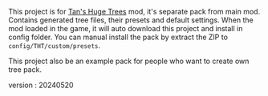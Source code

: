 This project is for [Tan's Huge Trees](https://legacy.curseforge.com/minecraft/mc-mods/tan-huge-trees) mod, it's separate pack from main mod. Contains generated tree files, their presets and default settings. When the mod loaded in the game, it will auto download this project and install in config folder. You can manual install the pack by extract the ZIP to `config/THT/custom/presets`.

This project also be an example pack for people who want to create own tree pack.

version : 20240520